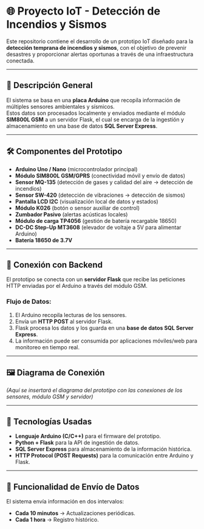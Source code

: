 # 🌐 Proyecto IoT - Detección de Incendios y Sismos

Este repositorio contiene el desarrollo de un prototipo IoT diseñado para la **detección temprana de incendios y sismos**, con el objetivo de prevenir desastres y proporcionar alertas oportunas a través de una infraestructura conectada.

---

## 📌 Descripción General

El sistema se basa en una **placa Arduino** que recopila información de múltiples sensores ambientales y sísmicos.  
Estos datos son procesados localmente y enviados mediante el módulo **SIM800L GSM** a un servidor Flask, el cual se encarga de la ingestión y almacenamiento en una base de datos **SQL Server Express**.

---

## 🛠️ Componentes del Prototipo

- **Arduino Uno / Nano** (microcontrolador principal)  
- **Módulo SIM800L GSM/GPRS** (conectividad móvil y envío de datos)  
- **Sensor MQ-135** (detección de gases y calidad del aire → detección de incendios)  
- **Sensor SW-420** (detección de vibraciones → detección de sismos)  
- **Pantalla LCD I2C** (visualización local de datos y estados)  
- **Módulo K026** (botón o sensor auxiliar de control)  
- **Zumbador Pasivo** (alertas acústicas locales)  
- **Módulo de carga TP4056** (gestión de batería recargable 18650)  
- **DC-DC Step-Up MT3608** (elevador de voltaje a 5V para alimentar Arduino)  
- **Batería 18650 de 3.7V**  

---

## 🔗 Conexión con Backend

El prototipo se conecta con un **servidor Flask** que recibe las peticiones HTTP enviadas por el Arduino a través del módulo GSM.  

### Flujo de Datos:
1. El Arduino recopila lecturas de los sensores.  
2. Envía un **HTTP POST** al servidor Flask.  
3. Flask procesa los datos y los guarda en una **base de datos SQL Server Express**.  
4. La información puede ser consumida por aplicaciones móviles/web para monitoreo en tiempo real.  

---

## 🖼️ Diagrama de Conexión

_(Aquí se insertará el diagrama del prototipo con las conexiones de los sensores, módulo GSM y servidor)_

---

## 🚀 Tecnologías Usadas

- **Lenguaje Arduino (C/C++)** para el firmware del prototipo.  
- **Python + Flask** para la API de ingestión de datos.  
- **SQL Server Express** para almacenamiento de la información histórica.  
- **HTTP Protocol (POST Requests)** para la comunicación entre Arduino y Flask.  

---

## 📅 Funcionalidad de Envío de Datos

El sistema envía información en dos intervalos:  
- **Cada 10 minutos** → Actualizaciones periódicas.  
- **Cada 1 hora** → Registro histórico.  
